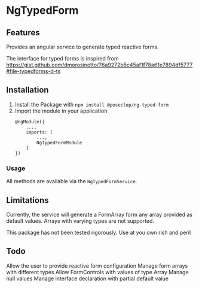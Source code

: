 # NgTypedForm

## Features
Provides an angular service to generate typed reactive forms.

The interface for typed forms is inspired from https://gist.github.com/dmorosinotto/76a9272b5c45af1f78a61e7894df5777#file-typedforms-d-ts

## Installation
1. Install the Package with `npm install @poseclop/ng-typed-form`
2. Import the module in your application
    ```
    @ngModule({
        ...,
        imports: [
            ...,
            NgTypedFormModule
        ]
    })
    ```

### Usage
All methods are available via the `NgTypedFormService`.

## Limitations
Currently, the service will generate a FormArray form any array provided as default values. Arrays with varying types are not supported.

This package has not been tested rigorously. Use at you own rish and peril

## Todo
Allow the user to provide reactive form configuration
Manage form arrays with different types
Allow FormControls with values of type Array
Manage null values
Manage interface declaration with partial default value

